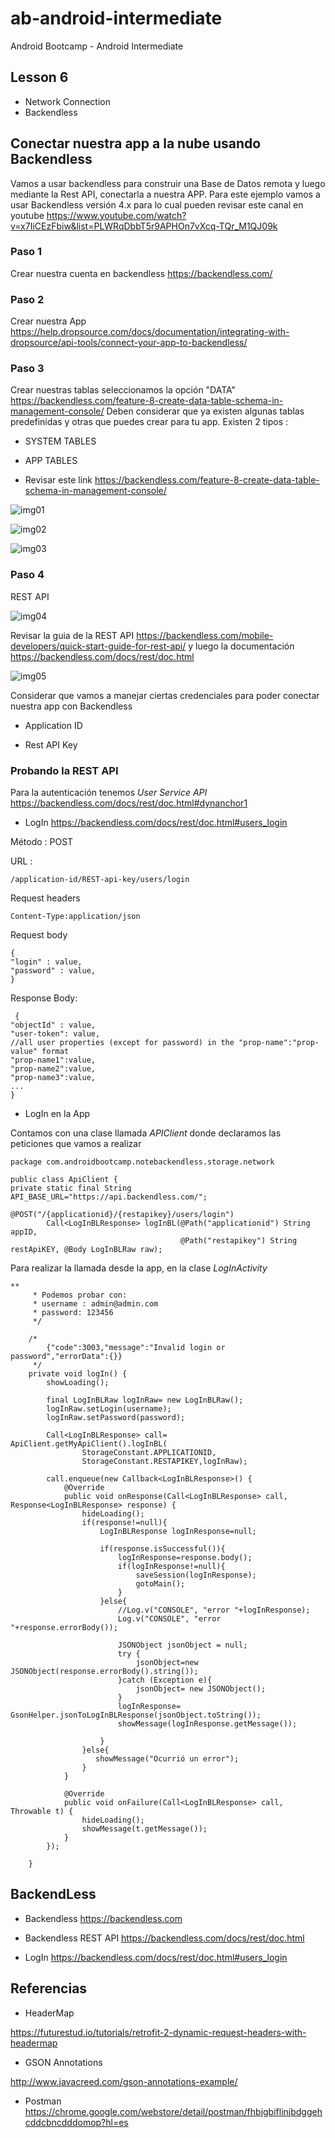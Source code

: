 # ab-android-intermediate

Android Bootcamp - Android Intermediate
## Lesson 6

  - Network Connection
  - Backendless

## Conectar nuestra app a la nube usando Backendless

Vamos a usar backendless para construir una Base de Datos remota y luego mediante la Rest API, conectarla a nuestra APP. Para este ejemplo vamos a usar Backendless versión 4.x para lo cual pueden revisar este canal en youtube https://www.youtube.com/watch?v=x7IiCEzFbiw&list=PLWRqDbbT5r9APHOn7vXcq-TQr_M1QJ09k

### Paso 1 
Crear nuestra cuenta en backendless https://backendless.com/

### Paso 2 
Crear nuestra App https://help.dropsource.com/docs/documentation/integrating-with-dropsource/api-tools/connect-your-app-to-backendless/

### Paso 3
Crear nuestras tablas seleccionamos la opción "DATA" https://backendless.com/feature-8-create-data-table-schema-in-management-console/
Deben considerar que ya existen algunas tablas predefinidas y otras que puedes crear para tu app. Existen 2 tipos : 

- SYSTEM TABLES

- APP TABLES 

* Revisar este link https://backendless.com/feature-8-create-data-table-schema-in-management-console/

![img01](https://backendless.com/docs/images/business-logic/click-data.jpg)

![img02](https://backendless.com/docs/images/business-logic/new-order-table.jpg)

![img03](https://backendless.com/docs/images/business-logic/new-column-customer-name.jpg)

### Paso 4

REST API 

![img04](https://backendless.com/docs/images/shared/backendless-architecture.png)

Revisar la guia de la REST API https://backendless.com/mobile-developers/quick-start-guide-for-rest-api/ y luego la documentación https://backendless.com/docs/rest/doc.html

![img05](https://backendless.com/wp-content/uploads/2015/11/app-id-rest-key-dashboard.jpg)

Considerar que vamos a manejar ciertas credenciales para poder conectar nuestra app con Backendless

- Application ID

- Rest API Key

### Probando la REST API

Para la autenticación tenemos *User Service API* https://backendless.com/docs/rest/doc.html#dynanchor1
 
 - LogIn https://backendless.com/docs/rest/doc.html#users_login
 
 Método : POST 
 
 URL :
 ```
 /application-id/REST-api-key/users/login
 ```
 
 Request headers
 ```
 Content-Type:application/json
 ```
 
 Request body
 ```
 {
 "login" : value,
 "password" : value,
}
 ```
 
 Response Body:
 
 ```
  {
 "objectId" : value,
 "user-token": value,
 //all user properties (except for password) in the "prop-name":"prop-value" format
 "prop-name1":value,
 "prop-name2":value,
 "prop-name3":value,
 ...
}
 ```
 
 - LogIn en la App

Contamos con una clase llamada *APIClient* donde declaramos las peticiones que vamos a realizar

```
package com.androidbootcamp.notebackendless.storage.network

public class ApiClient {
private static final String API_BASE_URL="https://api.backendless.com/";

@POST("/{applicationid}/{restapikey}/users/login")
        Call<LogInBLResponse> logInBL(@Path("applicationid") String appID,
                                      @Path("restapikey") String restApiKEY, @Body LogInBLRaw raw);

```

Para realizar la llamada desde la app, en la clase *LogInActivity*

```
**
     * Podemos probar con:
     * username : admin@admin.com
     * password: 123456
     */

    /*
        {"code":3003,"message":"Invalid login or password","errorData":{}}
     */
    private void logIn() {
        showLoading();

        final LogInBLRaw logInRaw= new LogInBLRaw();
        logInRaw.setLogin(username);
        logInRaw.setPassword(password);

        Call<LogInBLResponse> call= ApiClient.getMyApiClient().logInBL(
                StorageConstant.APPLICATIONID,
                StorageConstant.RESTAPIKEY,logInRaw);

        call.enqueue(new Callback<LogInBLResponse>() {
            @Override
            public void onResponse(Call<LogInBLResponse> call, Response<LogInBLResponse> response) {
                hideLoading();
                if(response!=null){
                    LogInBLResponse logInResponse=null;

                    if(response.isSuccessful()){
                        logInResponse=response.body();
                        if(logInResponse!=null){
                            saveSession(logInResponse);
                            gotoMain();
                        }
                    }else{
                        //Log.v("CONSOLE", "error "+logInResponse);
                        Log.v("CONSOLE", "error "+response.errorBody());

                        JSONObject jsonObject = null;
                        try {
                            jsonObject=new JSONObject(response.errorBody().string());
                        }catch (Exception e){
                            jsonObject= new JSONObject();
                        }
                        logInResponse= GsonHelper.jsonToLogInBLResponse(jsonObject.toString());
                        showMessage(logInResponse.getMessage());

                    }
                }else{
                   showMessage("Ocurrió un error");
                }
            }

            @Override
            public void onFailure(Call<LogInBLResponse> call, Throwable t) {
                hideLoading();
                showMessage(t.getMessage());
            }
        });

    }
```

## BackendLess

- Backendless https://backendless.com

- Backendless REST API https://backendless.com/docs/rest/doc.html

- LogIn https://backendless.com/docs/rest/doc.html#users_login

## Referencias

- HeaderMap

https://futurestud.io/tutorials/retrofit-2-dynamic-request-headers-with-headermap

- GSON Annotations

http://www.javacreed.com/gson-annotations-example/

- Postman https://chrome.google.com/webstore/detail/postman/fhbjgbiflinjbdggehcddcbncdddomop?hl=es




